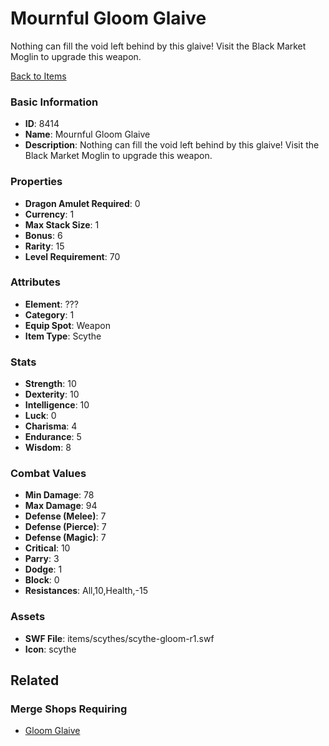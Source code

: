 # Mournful Gloom Glaive

Nothing can fill the void left behind by this glaive! Visit the Black Market Moglin to upgrade this weapon.

[Back to Items](../items.md)

### Basic Information

- **ID**: 8414
- **Name**: Mournful Gloom Glaive
- **Description**: Nothing can fill the void left behind by this glaive! Visit the Black Market Moglin to upgrade this weapon.

### Properties

- **Dragon Amulet Required**: 0
- **Currency**: 1
- **Max Stack Size**: 1
- **Bonus**: 6
- **Rarity**: 15
- **Level Requirement**: 70

### Attributes

- **Element**: ???
- **Category**: 1
- **Equip Spot**: Weapon
- **Item Type**: Scythe

### Stats

- **Strength**: 10
- **Dexterity**: 10
- **Intelligence**: 10
- **Luck**: 0
- **Charisma**: 4
- **Endurance**: 5
- **Wisdom**: 8

### Combat Values

- **Min Damage**: 78
- **Max Damage**: 94
- **Defense (Melee)**: 7
- **Defense (Pierce)**: 7
- **Defense (Magic)**: 7
- **Critical**: 10
- **Parry**: 3
- **Dodge**: 1
- **Block**: 0
- **Resistances**: All,10,Health,-15

### Assets

- **SWF File**: items/scythes/scythe-gloom-r1.swf
- **Icon**: scythe

## Related

### Merge Shops Requiring

- [Gloom Glaive](../merge-shops/128-gloom-glaive.md)

